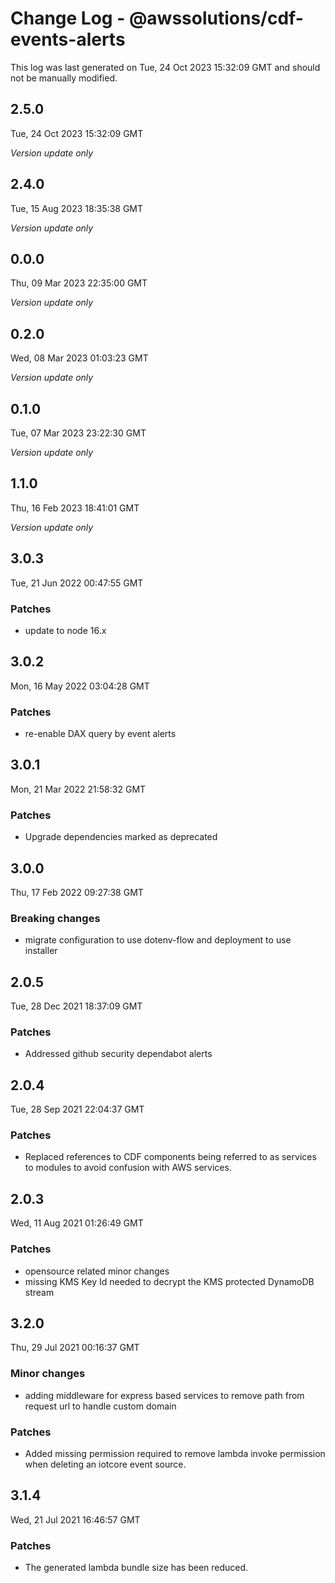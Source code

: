 # Change Log - @awssolutions/cdf-events-alerts

This log was last generated on Tue, 24 Oct 2023 15:32:09 GMT and should not be manually modified.

## 2.5.0
Tue, 24 Oct 2023 15:32:09 GMT

_Version update only_

## 2.4.0
Tue, 15 Aug 2023 18:35:38 GMT

_Version update only_

## 0.0.0
Thu, 09 Mar 2023 22:35:00 GMT

_Version update only_

## 0.2.0
Wed, 08 Mar 2023 01:03:23 GMT

_Version update only_

## 0.1.0
Tue, 07 Mar 2023 23:22:30 GMT

_Version update only_

## 1.1.0
Thu, 16 Feb 2023 18:41:01 GMT

_Version update only_

## 3.0.3
Tue, 21 Jun 2022 00:47:55 GMT

### Patches

- update to node 16.x

## 3.0.2
Mon, 16 May 2022 03:04:28 GMT

### Patches

- re-enable DAX query by event alerts

## 3.0.1
Mon, 21 Mar 2022 21:58:32 GMT

### Patches

- Upgrade dependencies marked as deprecated

## 3.0.0
Thu, 17 Feb 2022 09:27:38 GMT

### Breaking changes

- migrate configuration to use dotenv-flow and deployment to use installer

## 2.0.5
Tue, 28 Dec 2021 18:37:09 GMT

### Patches

- Addressed github security dependabot alerts

## 2.0.4
Tue, 28 Sep 2021 22:04:37 GMT

### Patches

- Replaced references to CDF components being referred to as services to modules to avoid confusion with AWS services.

## 2.0.3
Wed, 11 Aug 2021 01:26:49 GMT

### Patches

- opensource related minor changes
- missing KMS Key Id needed to decrypt the KMS protected DynamoDB stream

## 3.2.0
Thu, 29 Jul 2021 00:16:37 GMT

### Minor changes

- adding middleware for express based services to remove path from request url to handle custom domain

### Patches

- Added missing permission required to remove lambda invoke permission when deleting an iotcore event source.

## 3.1.4
Wed, 21 Jul 2021 16:46:57 GMT

### Patches

- The generated lambda bundle size has been reduced.

